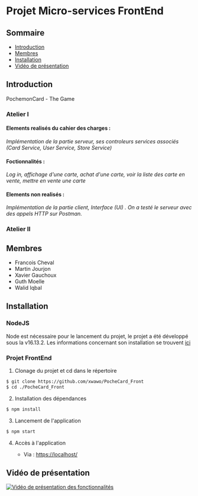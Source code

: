 
# Projet Micro-services FrontEnd

## Sommaire
- [Introduction](https://github.com/xwawo/PocheCard_Front#introduction)
- [Membres](https://github.com/xwawo/PocheCard_Front#membres)
- [Installation](https://github.com/xwawo/PocheCard_Front#installation)
- [Vidéo de présentation](https://github.com/xwawo/PocheCard_Front#vidéo-de-présentation)


## Introduction

PochemonCard - The Game

### Atelier I

#### Elements realisés du cahier des charges :

*Implémentation de la partie serveur, ses controleurs services associés (Card Service, User Service, Store Service)*

#### Foctionnalités :

*Log in, affichage d'une carte, achat d'une carte, voir la liste des carte en vente, mettre en vente une carte*

#### Elements non realisés :

*Implémentation de la partie client, Interface (UI) . On a testé le serveur avec des appels HTTP sur Postman.*

### Atelier II


## Membres

- Francois Cheval
- Martin Jourjon
- Xavier Gauchoux
- Guth Moelle
- Walid Iqbal


## Installation
### NodeJS
Node est nécessaire pour le lancement du projet, le projet a été développé sous la v16.13.2.
Les informations concernant son installation se trouvent [ici](https://nodejs.org/en/download/)

### Projet FrontEnd
1. Clonage du projet et cd dans le répertoire
```Bash
$ git clone https://github.com/xwawo/PocheCard_Front
$ cd ./PocheCard_Front
```

2. Installation des dépendances
```Bash
$ npm install
```

3. Lancement de l'application
```Bash
$ npm start
```

4. Accès à l'application

   - Via : [https://localhost/](https://localhost:80)


## Vidéo de présentation
[![Vidéo de présentation des fonctionnalités](Video)](https://youtu.be/OW3wJ41cr1Y)
